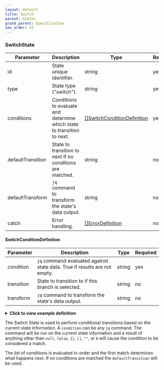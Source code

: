 ```yaml
---
layout: default
title: Switch
parent: States
grand_parent: Specification
nav_order: 15
---
```


### SwitchState 

| Parameter         | Description                                                             | Type                                                      | Required |
| ----------------- | ----------------------------------------------------------------------- | --------------------------------------------------------- | -------- |
| id                | State unique identifier.                                                | string                                                    | yes      |
| type              | State type ("switch").                                                  | string                                                    | yes      |
| conditions        | Conditions to evaluate and determine which state to transition to next. | [[]SwitchConditionDefinition](#switchconditiondefinition) | yes      |
| defaultTransition | State to transition to next if no conditions are matched.               | string                                                    | no       |
| defaultTransform  | `jq` command to transform the state's data output.                      | string                                                    | no       |
| catch             | Error handling.                                                         | [[]ErrorDefinition](../fields.html#errordefinition)                     | no       |

#### SwitchConditionDefinition

| Parameter  | Description                                                               | Type   | Required |
| ---------- | ------------------------------------------------------------------------- | ------ | -------- |
| condition  | `jq` command evaluated against state data. True if results are not empty. | string | yes      |
| transition | State to transition to if this branch is selected.                        | string | no       |
| transform  | `jq` command to transform the state's data output.                        | string | no       |

<details><summary><strong>Click to view example definition</strong></summary>
<div class="language-yaml highlighter-rouge">
<div class="highlight"><pre class="highlight"><code>
- id: Decision
  type: switch
  conditions:
  - condition: '.patient.contactInfo.mobile'
    transition: SMS
    transform: '. + { phone: .contact.mobile }'
  - condition: '.patient.contactInfo.landline'
    transition: Call
    transform: '. + { phone: .contact.landline }'
  defaultTransition: Email
</code></pre></div>
</div>

</details>

The Switch State is used to perform conditional transitions based on the current state information. A `condition` can be any `jq` command. The command will be run on the current state information and a result of anything other than `null`, `false`, `{}`, `[]`, `""`, or `0` will cause the condition to be considered a match. 

The list of conditions is evaluated in-order and the first match determines what happens next. If no conditions are matched the `defaultTransition` will be used.